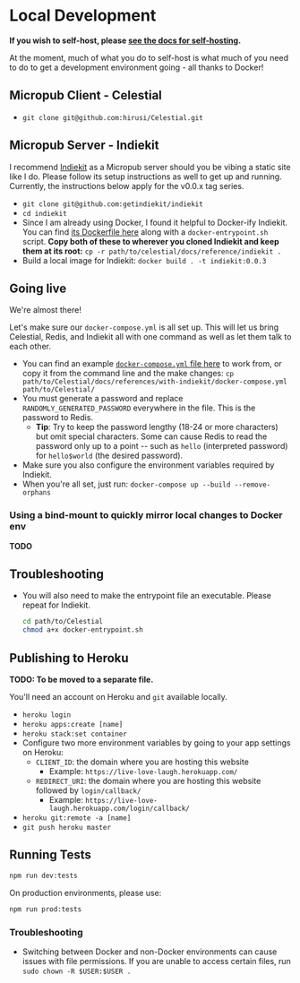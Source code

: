 # Local Development

__If you wish to self-host, please [see the docs for self-hosting](/docs/self-host.md).__

At the moment, much of what you do to self-host is what much of you need to do to get a development environment going - all thanks to Docker!

## Micropub Client - Celestial

* `git clone git@github.com:hirusi/Celestial.git`

## Micropub Server - Indiekit

I recommend [Indiekit](https://github.com/getindiekit/indiekit/) as a Micropub server should you be vibing a static site like I do. Please follow its setup instructions as well to get up and running. Currently, the instructions below apply for the v0.0.x tag series.

* `git clone git@github.com:getindiekit/indiekit`
* `cd indiekit`
* Since I am already using Docker, I found it helpful to Docker-ify Indiekit. You can find [its Dockerfile here](/docs/reference/indiekit/Dockerfile) along with a `docker-entrypoint.sh` script. __Copy both of these to wherever you cloned Indiekit and keep them at its root:__  `cp -r path/to/celestial/docs/reference/indiekit .`
* Build a local image for Indiekit: `docker build . -t indiekit:0.0.3`

## Going live

We're almost there!

Let's make sure our `docker-compose.yml` is all set up. This will let us bring Celestial, Redis, and Indiekit all with one command as well as let them talk to each other.

* You can find an example [`docker-compose.yml` file here](/docs/reference/with-indiekit/docker-compose.yml) to work from, or copy it from the command line and the make changes: `cp path/to/Celestial/docs/references/with-indiekit/docker-compose.yml path/to/Celestial/`
* You must generate a password and replace `RANDOMLY_GENERATED_PASSWORD` everywhere in the file. This is the password to Redis.
  * __Tip__: Try to keep the password lengthy (18-24 or more characters) but omit special characters. Some can cause Redis to read the password only up to a point -- such as `hello` (interpreted password) for `hello$world` (the desired password).
* Make sure you also configure the environment variables required by Indiekit.
* When you're all set, just run: `docker-compose up --build --remove-orphans`

### Using a bind-mount to quickly mirror local changes to Docker env

__TODO__

## Troubleshooting

- You will also need to make the entrypoint file an executable. Please repeat for Indiekit.
  ```bash
  cd path/to/Celestial
  chmod a+x docker-entrypoint.sh
  ```

## Publishing to Heroku

__TODO: To be moved to a separate file.__

You'll need an account on Heroku and `git` available locally.

* `heroku login`
* `heroku apps:create [name]`
* `heroku stack:set container`
* Configure two more environment variables by going to your app settings on Heroku:
  * `CLIENT_ID`: the domain where you are hosting this website
    * Example: `https://live-love-laugh.herokuapp.com/`
  * `REDIRECT_URI`: the domain where you are hosting this website followed by `login/callback/`
    * Example: `https://live-love-laugh.herokuapp.com/login/callback/`
* `heroku git:remote -a [name]`
* `git push heroku master`

## Running Tests

```bash
npm run dev:tests
```

On production environments, please use:

```bash
npm run prod:tests
```

### Troubleshooting

- Switching between Docker and non-Docker environments can cause issues with file permissions. If you are unable to access certain files, run `sudo chown -R $USER:$USER .`
